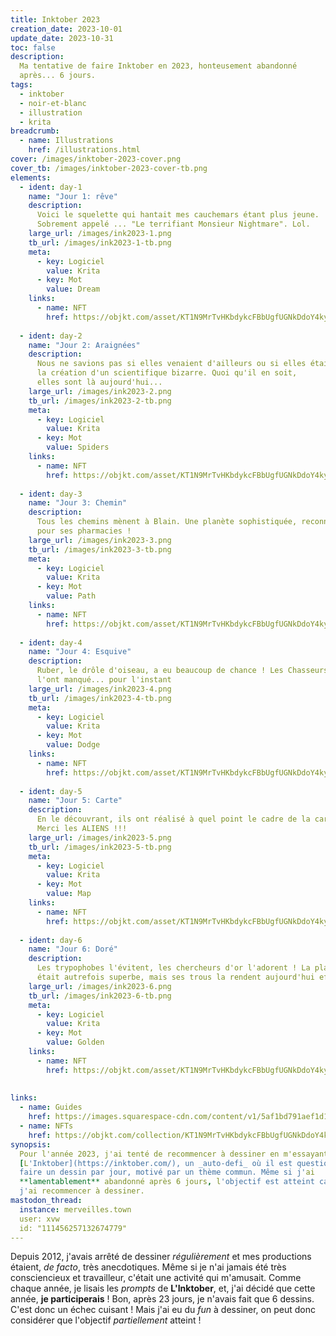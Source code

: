 ```yaml
---
title: Inktober 2023
creation_date: 2023-10-01
update_date: 2023-10-31
toc: false
description: 
  Ma tentative de faire Inktober en 2023, honteusement abandonné 
  après... 6 jours.
tags:
  - inktober
  - noir-et-blanc
  - illustration
  - krita
breadcrumb:
  - name: Illustrations
    href: /illustrations.html
cover: /images/inktober-2023-cover.png
cover_tb: /images/inktober-2023-cover-tb.png
elements:
  - ident: day-1
    name: "Jour 1: rêve"
    description:
      Voici le squelette qui hantait mes cauchemars étant plus jeune.
      Sobrement appelé ... "Le terrifiant Monsieur Nightmare". Lol.
    large_url: /images/ink2023-1.png
    tb_url: /images/ink2023-1-tb.png
    meta:
      - key: Logiciel
        value: Krita
      - key: Mot
        value: Dream
    links:
      - name: NFT
        href: https://objkt.com/asset/KT1N9MrTvHKbdykcFBbUgfUGNkDdoY4kyvcA/0
        
  - ident: day-2
    name: "Jour 2: Araignées"
    description:
      Nous ne savions pas si elles venaient d'ailleurs ou si elles étaient 
      la création d'un scientifique bizarre. Quoi qu'il en soit, 
      elles sont là aujourd'hui...
    large_url: /images/ink2023-2.png
    tb_url: /images/ink2023-2-tb.png
    meta:
      - key: Logiciel
        value: Krita
      - key: Mot
        value: Spiders
    links:
      - name: NFT
        href: https://objkt.com/asset/KT1N9MrTvHKbdykcFBbUgfUGNkDdoY4kyvcA/1
        
  - ident: day-3
    name: "Jour 3: Chemin"
    description:
      Tous les chemins mènent à Blain. Une planète sophistiquée, reconnue
      pour ses pharmacies !
    large_url: /images/ink2023-3.png
    tb_url: /images/ink2023-3-tb.png
    meta:
      - key: Logiciel
        value: Krita
      - key: Mot
        value: Path
    links:
      - name: NFT
        href: https://objkt.com/asset/KT1N9MrTvHKbdykcFBbUgfUGNkDdoY4kyvcA/2
        
  - ident: day-4
    name: "Jour 4: Esquive"
    description:
      Ruber, le drôle d'oiseau, a eu beaucoup de chance ! Les Chasseurs du Mal 
      l'ont manqué... pour l'instant
    large_url: /images/ink2023-4.png
    tb_url: /images/ink2023-4-tb.png
    meta:
      - key: Logiciel
        value: Krita
      - key: Mot
        value: Dodge
    links:
      - name: NFT
        href: https://objkt.com/asset/KT1N9MrTvHKbdykcFBbUgfUGNkDdoY4kyvcA/3
        
  - ident: day-5
    name: "Jour 5: Carte"
    description:
      En le découvrant, ils ont réalisé à quel point le cadre de la carte était pédant.
      Merci les ALIENS !!!
    large_url: /images/ink2023-5.png
    tb_url: /images/ink2023-5-tb.png
    meta:
      - key: Logiciel
        value: Krita
      - key: Mot
        value: Map
    links:
      - name: NFT
        href: https://objkt.com/asset/KT1N9MrTvHKbdykcFBbUgfUGNkDdoY4kyvcA/4
        
  - ident: day-6
    name: "Jour 6: Doré"
    description:
      Les trypophobes l'évitent, les chercheurs d'or l'adorent ! La planète d'or 
      était autrefois superbe, mais ses trous la rendent aujourd'hui effrayante. Lol.
    large_url: /images/ink2023-6.png
    tb_url: /images/ink2023-6-tb.png
    meta:
      - key: Logiciel
        value: Krita
      - key: Mot
        value: Golden
    links:
      - name: NFT
        href: https://objkt.com/asset/KT1N9MrTvHKbdykcFBbUgfUGNkDdoY4kyvcA/5
        
        
links:
  - name: Guides
    href: https://images.squarespace-cdn.com/content/v1/5af1bd791aef1d143f85e67e/79397039-375a-44d9-bd12-e5a1fe566c4f/2023promptlist.jpg?format=2500w
  - name: NFTs
    href: https://objkt.com/collection/KT1N9MrTvHKbdykcFBbUgfUGNkDdoY4kyvcA
synopsis:
  Pour l'année 2023, j'ai tenté de recommencer à dessiner en m'essayant à 
  [L'Inktober](https://inktober.com/), un _auto-defi_ où il est question de
  faire un dessin par jour, motivé par un thème commun. Même si j'ai
  **lamentablement** abandonné après 6 jours, l'objectif est atteint car
  j'ai recommencer à dessiner.
mastodon_thread:
  instance: merveilles.town
  user: xvw
  id: "111456257132674779"
---
```


Depuis 2012, j'avais arrêté de dessiner _régulièrement_ et mes productions
étaient, _de facto_, très anecdotiques. Même si je n'ai jamais été très
consciencieux et travailleur, c'était une activité qui m'amusait. Comme chaque
année, je lisais les _prompts_ de **L'Inktober**, et, j'ai décidé que cette
année, **je participerais** ! Bon, après 23 jours, je n'avais fait que 6
dessins. C'est donc un échec cuisant ! Mais j'ai eu du _fun_ à dessiner, on peut
donc considérer que l'objectif _partiellement_ atteint !

